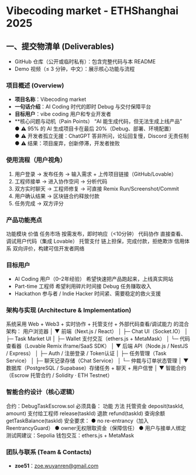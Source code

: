 # Vibecoding market - ETHShanghai 2025


## 一、提交物清单 (Deliverables)

- GitHub 仓库（公开或临时私有）：包含完整代码与本 README
- Demo 视频（≤ 3 分钟，中文）：展示核心功能与流程



### 项目概述 (Overview)

- **项目名称**：Vibecoding market
- **一句话介绍**：AI Coding 时代的即时 Debug 与交付保障平台  
- **目标用户**：vibe coding 用户和专业开发者
- **核心问题与动机（Pain Points）
“AI 能生成代码，但无法生成上线产品”  
● ⚠️ 95% 的 AI 生成项目卡在最后 20%（Debug、部署、环境配置）  
● ⚠️ 开发者孤立无援：ChatGPT 答非所问，论坛回复慢，Discord 无责任制  
● ⚠️ 结果：项目废弃，创新停滞，开发者挫败

### 使用流程（用户视角）
1. 用户登录 → 发布任务 → 输入需求 + 上传项目链接（GitHub/Lovable）
2. 工程师接单 → 进入协作空间 → 分析代码
3. 双方实时聊天 → 工程师修复 → 可直接 Remix Run/Screenshot/Commit
4. 用户确认结果 → 区块链合约释放付款
5. 任务完成 → 双方评分

### 产品功能亮点
功能模块	价值
任务市场	按需发布，即时响应（<10分钟）
代码协作	直接查看、调试用户代码（集成 Lovable）
托管支付	链上担保，完成付款，拒绝欺诈
信用体系	双向评价，构建可信开发者网络

### 目标用户
- AI Coding 用户（0–2年经验）	希望快速把产品跑起来，上线真实网站
- Part-time 工程师	希望利用碎片时间接 Debug 任务赚取收入
- Hackathon 参与者 / Indie Hacker	时间紧、需要稳定的救火支援


### 架构与实现 (Architecture & Implementation)

系统采用 Web + Web3 + 实时协作 + 托管支付 + 外部代码查看/调试能力 的混合架构：
用户浏览器
  │
  ▼
前端（Next.js / React）
  │  ├─ Chat UI（Socket.IO）
  │  ├─ Task Market UI
  │  ├─ Wallet 支付交互（ethers.js + MetaMask）
  │  └─ 代码查看器（Lovable Remix iframe/SaaS SDK）
  │
  ▼
后端 API（Node.js / NestJS / Express）
  │  ├─ Auth / 注册登录 / Token认证
  │  ├─ 任务管理（Task Service）
  │  ├─ 聊天记录存储（Chat Service）
  │  └─ 仲裁与订单状态管理
  │
  ▼
数据库（PostgreSQL / Supabase）存储任务 + 聊天 + 用户信誉
  │
  ▼
智能合约（Escrow 托管合约 / Solidity · ETH Testnet）

### 智能合约设计（核心逻辑）
合约：DebugTaskEscrow.sol
必须具备：
功能	方法
托管资金	deposit(taskId, amount)
支付给工程师	release(taskId)
退款	refund(taskId)
查询余额	getTaskBalance(taskId)
安全要求：
● no re-entrancy（加入 ReentrancyGuard）
● owner无权限取资金（保障信任）
● 用户与接单人绑定
测试网建议：Sepolia
钱包交互：ethers.js + MetaMask



### 团队与联系 (Team & Contacts)
- **zoe51**：zoe.wuyanren@gmail.com

